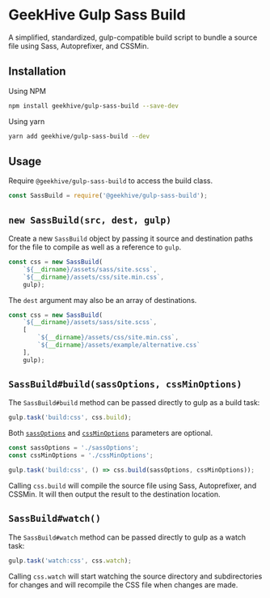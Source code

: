 # GeekHive Gulp Sass Build

A simplified, standardized, gulp-compatible build script to bundle a source file using Sass, Autoprefixer, and CSSMin.

## Installation

Using NPM

```sh
npm install geekhive/gulp-sass-build --save-dev
```

Using yarn

```sh
yarn add geekhive/gulp-sass-build --dev
```

## Usage

Require `@geekhive/gulp-sass-build` to access the build class.

```js
const SassBuild = require('@geekhive/gulp-sass-build');
```

## `new SassBuild(src, dest, gulp)`

Create a new `SassBuild` object by passing it source and destination paths for the file to compile as well as a reference to `gulp`.

```js
const css = new SassBuild(
    `${__dirname}/assets/sass/site.scss`,
    `${__dirname}/assets/css/site.min.css`,
    gulp);
```

The `dest` argument may also be an array of destinations.

```js
const css = new SassBuild(
    `${__dirname}/assets/sass/site.scss`,
    [
        `${__dirname}/assets/css/site.min.css`,
        `${__dirname}/assets/example/alternative.css`
    ],
    gulp);
```

## `SassBuild#build(sassOptions, cssMinOptions)`

The `SassBuild#build` method can be passed directly to gulp as a build task:

```js
gulp.task('build:css', css.build);
```

Both [`sassOptions`](https://github.com/sass/node-sass#options) and [`cssMinOptions`](https://github.com/jakubpawlowicz/clean-css) parameters are optional.

```js
const sassOptions = './sassOptions';
const cssMinOptions = './cssMinOptions';

gulp.task('build:css', () => css.build(sassOptions, cssMinOptions));
```

Calling `css.build` will compile the source file using Sass, Autoprefixer, and CSSMin. It will then output the result to the destination location.

## `SassBuild#watch()`

The `SassBuild#watch` method can be passed directly to gulp as a watch task:

```js
gulp.task('watch:css', css.watch);
```

Calling `css.watch` will start watching the source directory and subdirectories for changes and will recompile the CSS file when changes are made.